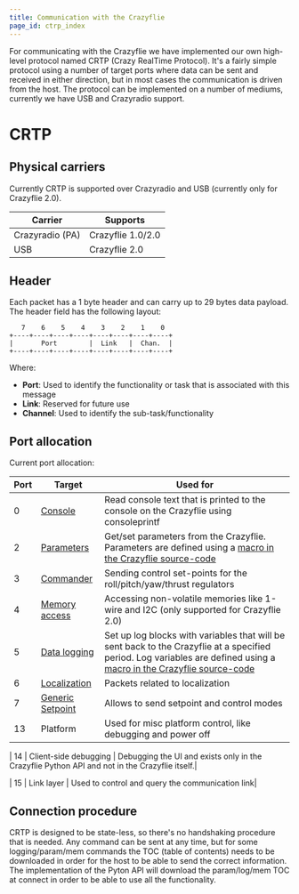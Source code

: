 ```yaml
---
title: Communication with the Crazyflie
page_id: ctrp_index 
---
```


For communicating with the Crazyflie we have implemented our own
high-level protocol named CRTP (Crazy RealTime Protocol). It\'s a fairly
simple protocol using a number of target ports where data can be sent
and received in either direction, but in most cases the communication is
driven from the host. The protocol can be implemented on a number of
mediums, currently we have USB and Crazyradio support.

CRTP
====

Physical carriers
-----------------

Currently CRTP is supported over Crazyradio and USB (currently only for
Crazyflie 2.0).

 | Carrier          | Supports|
 | -----------------| -------------------|
 | Crazyradio (PA)  | Crazyflie 1.0/2.0|
 | USB              | Crazyflie 2.0|

Header
------

Each packet has a 1 byte header and can carry up to 29 bytes data
payload. The header field has the following layout:

       7    6    5    4    3    2    1    0
    +----+----+----+----+----+----+----+----+
    |       Port        |  Link   |  Chan.  |
    +----+----+----+----+----+----+----+----+

Where:

-   **Port**: Used to identify the functionality or task that is
    associated with this message
-   **Link**: Reserved for future use
-   **Channel**: Used to identify the sub-task/functionality

Port allocation
---------------

Current port allocation:

 | **Port** |  **Target**                                                |          **Used for**|
 | ----------| --------------| ----------------------------------------------------------------|
|  0       |   [Console](/ctrp_console/)                     |         Read console text that is printed to the console on the Crazyflie using consoleprintf|
|  2      |    [Parameters](/ctrp_parameters/)          |                   Get/set parameters from the Crazyflie. Parameters are defined using a [macro in the Crazyflie source-code](/logparam/)|
|  3      |    [Commander](/ctrp_commander/)   |                       Sending control set-points for the roll/pitch/yaw/thrust regulators|
|  4     |     [Memory access](/ctrp_mem/)      |                      Accessing non-volatile memories like 1-wire and I2C (only supported for Crazyflie 2.0)|
|  5     |     [Data logging](/ctrp_log/)        |                     Set up log blocks with variables that will be sent back to the Crazyflie at a specified period. Log variables are defined using a [macro in the Crazyflie source-code](/logparam/)|
|  6      |    [Localization](/ctrp_localization/) |                   Packets related to localization|
|  7     |     [Generic Setpoint](/ctrp_generic_setpoint/) |           Allows to send setpoint and control modes|
|  13     |    Platform |                    Used for misc platform control, like debugging and power off| 

|  14     |    Client-side debugging |  Debugging the UI and exists only in the Crazyflie Python API and not in the Crazyflie itself.| 

|  15     |    Link layer     |              Used to control and query the communication link| 

[comment]:/doc/crazyflie/crtp/platform
[comment]: /projects/crazyflie/pc_utils/debugdriver
[comment]:/projects/crazyflie/crtp/linklayer

Connection procedure
--------------------

CRTP is designed to be state-less, so there\'s no handshaking procedure
that is needed. Any command can be sent at any time, but for some
logging/param/mem commands the TOC (table of contents) needs to be
downloaded in order for the host to be able to send the correct
information. The implementation of the Pyton API will download the
param/log/mem TOC at connect in order to be able to use all the
functionality.


